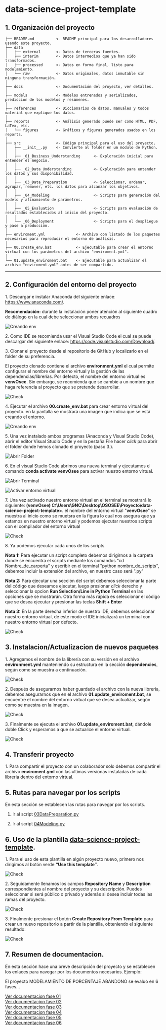 data-science-project-template
==============================

 <h2>1. Organización del proyecto </h2>

    ├── README.md          <- README principal para los desarrolladores usando este proyecto.
    ├── data
    │   ├── external       <- Datos de terceras fuentes.
    │   ├── interim        <- Datos intermedios que ya han sido transformados.
    │   ├── processed      <- Datos en forma final, listo para modelamiento.
    │   └── raw            <- Datos originales, datos inmutable sin ninguna transformación.
    │
    ├── docs               <- Documentación del proyecto, ver detalles.
    │
    ├── models             <- Modelos entrenados y serializados, predicción de los modelos y resúmenes.
    │
    ├── references         <- Diccionarios de datos, manuales y todos material que explique los datos.
    │
    ├── reports            <- Análisis generado puede ser como HTML, PDF, LaTex, etc.
    │   └── figures        <- Gráficos y figuras generados usados en los reports.
    │
    ├── src                <- Código principal para el uso del proyecto.
    │   ├── __init__.py    <- Convierte al folder en un modulo de Python.
    │   │
    │   ├── _01_Business_Understanding      <- Exploración inicial para entender el negocio.
    │   │
    │   ├── _02_Data_Understanding          <- Exploración para entender los datos y sus disponibilidad.
    │   │
    │   ├── _03_Data_Preparation            <- Seleccionar, ordenar, agrupar, remover, etc. los datos para alcanzar los objetivos.
    │   │
    │   ├── _04_Modeling                    <- Scripts para generación del modelo y afinamiento de parámetros.
    │   │
    │   ├── _05_Evaluation                  <- Scripts para evaluación de resultados establecidos al inicio del proyecto.
    │   │
    │   └── _06_Deployment                  <- Scripts para el despliegue y pase a producción.
    │   
    ├── enviroment.yml              <- Archivo con listado de los paquetes necesarios para reproducir el entorno de análisis.
    │
    ├── 00.create_env.bat           <- Ejecutable para crear el entorno virtual con los parámetros del archivo "enviroment.yml".
    │
    └── 01.update_enviroment.bat    <- Ejecutable para actualizar el archivo "enviroment.yml" antes de ser compartido.

--------
<h2>2. Configuración del entorno del proyecto</h2>

<p>1. Descargar e instalar Anaconda del siguiente enlace: <a target="_blank" href="https://www.anaconda.com">https://www.anaconda.com/</a>.</p>

<p><b>Recomendación:</b> durante la instalación poner atención al siguiente cuadro de diálogo en la cual debe seleccionar ambos recuadros</p>

![Creando env](references/imagenes/InstallConda.PNG)

<p>2. Como IDE se recomienda usar el Visual Studio Code el cual se puede descargar del siguiente enlace: <a target="_blank" href="https://code.visualstudio.com/Download">https://code.visualstudio.com/Download/</a>.</p>

<p>3. Clonar el proyecto desde el repositorio de GitHub y localizarlo en el folder de su preferencia.</p>

<p><bNOTA:</b> El proyecto clonado contiene el archivo <b>environment.yml</b> el cual permite configurar el nombre del entorno virtual y la gestión de las dependencias/librerías. Por defecto, el nombre del entorno virtual es <b>venvOsee</b>. Sin embargo, se recomienda que se cambie a un nombre que haga referencia al proyecto que se pretende desarrollar.</p>

![Check](references/imagenes/YmlFileStructure.png)

<p>4. Ejecutar el archivo <b>00.create_env.bat</b> para crear entorno virtual del proyecto. en la pantalla se mostrará una imagen que indica que se está creando el entorno.</p>



![Creando env](references/imagenes/creando2.PNG)

<p>5. Una vez instalado ambos programas (Anaconda y Visual Studio Code), abrir el editor Visual Studio Code y en la pestaña File hacer <i>click</i> para abrir el folder donde hemos clonado el proyecto (paso 3.).</p>

![Abrir Folder](references/imagenes/OpenFolder.PNG)

<p>6. En el visual Studio Code abrimos una nueva terminal y ejecutamos el comando <b>conda activate venvOsee</b> para activar nuestro entorno virtual.</p>

![Abrir Terminal](references/imagenes/OpenTerminal.PNG)

![Activar entorno virtual](references/imagenes/activateEnv.PNG)

<p>7. Una vez activado nuestro entorno virtual en el terminal se mostrará lo siguiente: <b>(venvOsee) C:\Users\GNC\Desktop\OSOSEE\Proyecto\data-science-project-template></b>. el nombre del entorno virtual "<b>venvOsee</b>" se muestra al inicio como se muetsra en la figura lo cual nos asegura que ya estamos en nuestro entorno virtual y podemos ejecutar nuestros scripts con el compilador del entorno virtual</p>

![Check](references/imagenes/checkEnv.PNG)

<p>8. Ya podemos ejecutar cada unos de los scripts.</p>


<p><b>Nota 1:</b> Para ejecutar un script completo debemos dirigirnos a la carpeta donde se encuentra el scripts mediante los comandos "cd Nombre_de_carperta" y escribir en el terminal "python nombre_de_scripts", debemos incluir la extensión del archivo, en nuestro caso será ".py"</p>

<p><b>Nota 2:</b> Para ejecutar una sección del script debemos seleccionar la parte del código que deseamos ejecutar, luego presionar <i>click</i> derecho y seleccionar la opcion <b>Run Selection/Line in Python Terminal</b> en las opciones que se mostrarán. Otra forma más rápida es seleccionar el código que se desea ejecutar y presionar las teclas <b>Shift + Enter</b></p>

<p><b>Nota 3:</b> En la parte derecha inferior de nuestro IDE, debemos seleccionar nuestro entorno virtual, de este modo el IDE inicializará un terminal con nuestro entorno virtual por defecto.</p>

![Check](references/imagenes/setdefault.PNG)

<h2>3. Instalacion/Actualizacion de nuevos paquetes</h2>

<p>1. Agregamos el nombre de la librería con su versión en el archivo <b>environment.yml</b> manteniendo su estructura en la sección <b>dependencies</b>, según como se muestra a continuación.</p>

![Check](references/imagenes/YmlFileStructure.png)

<p>2. Después de asegurarnos haber guardado el archivo con la nueva librería, debemos asegurarnos que en el archivo <b>01.update_enviroment.bat</b>, se encuentre el nombre del entorno virtual que se desea actualizar, según como se muestra en la imagen.</p>

![Check](references/imagenes/VenvNameBachFile.png)

<p>3. Finalmente se ejecuta el archivo <b>01.update_enviroment.bat</b>, dándole doble Click y esperamos a que se actualice el entorno virtual.</p>

![Check](references/imagenes/ConsoleOutput.png)

<h2>4. Transferir proyecto</h2>

<p>1. Para compartir el proyecto con un colaborador solo debemos compartir el archivo <b>enviroment.yml</b> con las ultimas versionas instaladas de cada libreria dentro del entorno virtual.</p>

<h2>5. Rutas para navegar por los scripts </h2>

<p>En esta sección se establecen las rutas para navegar por los scripts.</p>

1. Ir al script [03DataPreparation.py](src/_03_Data_Preparation/DataPreparation.py)

2. Ir al script  [04Modeling.py](src/_04_Modeling/Modeling.py)


<h2>6. Uso de la plantilla <b><a target="_blank" href="https://github.com/ecandela/data-science-project-template">data-science-project-template</a></b>.</h2>

<p>1. Para el uso de esta plantilla en algún proyecto nuevo, primero nos dirigimos al botón verde <b>“Use this template”</b>.</p>

![Check](references/imagenes/UseThisTemplateButton.png)

<p>2. Seguidamente llenamos los campos <b>Repository Name</b> y <b>Description</b> correspondientes al nombre del proyecto y su descripción. Puedes seleccionar si será público o privado y además si desea incluir todas las ramas del proyecto.</p>

![Check](references/imagenes/FillingTemplate.png)

<p>3. Finalmente presionar el botón <b>Create Repository From Template</b> para crear un nuevo repositorio a partir de la plantilla, obteniendo el siguiente resultado:</p>

![Check](references/imagenes/ResultNewProject.png)

<h2>7. Resumen de documentacion. </h2>

<p>En esta sección hace una breve descripción del proyecto y se establecen los enlaces para navegar por los documentos necesarios. Ejemplo:</p>

<p>El proyecto MODELAMIENTO DE PORCENTAJE ABANDONO se evaluo en 6 fases...</p>

[Ver documentacion fase 01](docs/README01.md) \
[Ver documentacion fase 02](docs/README02.md) \
[Ver documentacion fase 03](docs/README03.md) \
[Ver documentacion fase 04](docs/README04.md) \
[Ver documentacion fase 05](docs/README05.md) \
[Ver documentacion fase 06](docs/README06.md)
